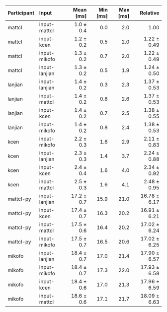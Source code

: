 | Participant | Input | Mean [ms] | Min [ms] | Max [ms] | Relative |
|:---|:---|---:|---:|---:|---:|
| mattcl | input-mattcl | 1.0 ± 0.4 | 0.0 | 2.0 | 1.00 |
| mattcl | input-kcen | 1.2 ± 0.2 | 0.5 | 2.0 | 1.22 ± 0.49 |
| mattcl | input-mikofo | 1.3 ± 0.2 | 0.7 | 2.0 | 1.22 ± 0.49 |
| mattcl | input-lanjian | 1.3 ± 0.2 | 0.5 | 1.9 | 1.24 ± 0.50 |
| lanjian | input-lanjian | 1.4 ± 0.2 | 0.3 | 2.3 | 1.37 ± 0.53 |
| lanjian | input-mattcl | 1.4 ± 0.2 | 0.8 | 2.6 | 1.37 ± 0.53 |
| lanjian | input-kcen | 1.4 ± 0.2 | 0.7 | 2.5 | 1.38 ± 0.55 |
| lanjian | input-mikofo | 1.4 ± 0.2 | 0.8 | 2.4 | 1.38 ± 0.53 |
| kcen | input-mikofo | 2.2 ± 0.3 | 1.6 | 2.9 | 2.11 ± 0.83 |
| kcen | input-lanjian | 2.3 ± 0.3 | 1.4 | 3.7 | 2.24 ± 0.88 |
| kcen | input-kcen | 2.4 ± 0.4 | 1.6 | 4.0 | 2.34 ± 0.92 |
| kcen | input-mattcl | 2.5 ± 0.3 | 1.6 | 4.1 | 2.48 ± 0.95 |
| mattcl-py | input-lanjian | 17.2 ± 0.7 | 15.9 | 21.0 | 16.78 ± 6.17 |
| mattcl-py | input-kcen | 17.4 ± 0.7 | 16.3 | 20.2 | 16.91 ± 6.21 |
| mattcl-py | input-mattcl | 17.5 ± 0.6 | 16.4 | 20.2 | 17.02 ± 6.24 |
| mattcl-py | input-mikofo | 17.5 ± 0.7 | 16.5 | 20.6 | 17.02 ± 6.25 |
| mikofo | input-lanjian | 18.4 ± 0.7 | 17.0 | 21.4 | 17.90 ± 6.57 |
| mikofo | input-mikofo | 18.4 ± 0.7 | 17.3 | 22.0 | 17.93 ± 6.58 |
| mikofo | input-kcen | 18.4 ± 0.6 | 17.0 | 21.3 | 17.96 ± 6.59 |
| mikofo | input-mattcl | 18.6 ± 0.6 | 17.1 | 21.7 | 18.09 ± 6.63 |
